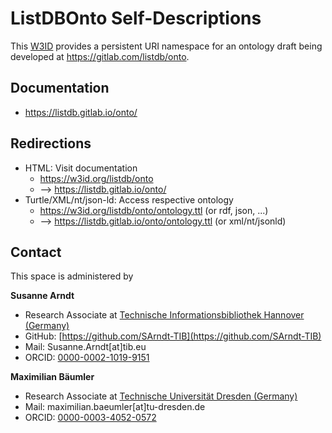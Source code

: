 ListDBOnto Self-Descriptions
==============================

This [W3ID](https://w3id.org) provides a persistent URI namespace for an ontology draft being developed at <https://gitlab.com/listdb/onto>.

## Documentation
* https://listdb.gitlab.io/onto/

## Redirections
* HTML: Visit documentation
  * https://w3id.org/listdb/onto
  * --> https://listdb.gitlab.io/onto/
* Turtle/XML/nt/json-ld: Access respective ontology
  * https://w3id.org/listdb/onto/ontology.ttl (or rdf, json, ...)
  * --> https://listdb.gitlab.io/onto/ontology.ttl (or xml/nt/jsonld)


## Contact
This space is administered by

**Susanne Arndt**
- Research Associate at [Technische Informationsbibliothek Hannover (Germany)](www.tib.eu)
- GitHub: [https://github.com/SArndt-TIB](https://github.com/SArndt-TIB)
- Mail: Susanne.Arndt[at]tib.eu
- ORCID: [0000-0002-1019-9151](https://orcid.org/0000-0002-1019-9151)

**Maximilian Bäumler**
- Research Associate at [Technische Universität Dresden (Germany)](https://tu-dresden.de/)
- Mail: maximilian.baeumler[at]tu-dresden.de
- ORCID: [0000-0003-4052-0572](https://orcid.org/0000-0003-4052-0572)
